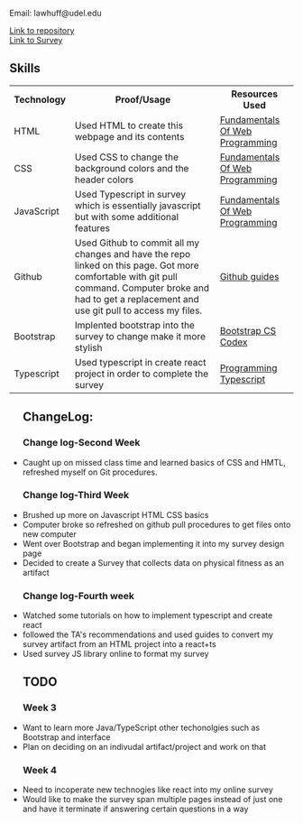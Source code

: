 <!DOCTYPE html>
<hmtl>
    <head>
        <title>Portfolio</title>
        <link rel = "stylesheet" href ="style.css">
    </head>
    <body>
    <p> Email: lawhuff@udel.edu </p>
    <a href = "https://github.com/lhuff25/Portfolio"> Link to repository </a> <br>
    <a href = "https://lhuff25.github.io/mysurvey/" > Link to Survey </a>
    <h2> Skills </h2>
        <table>
            <tr>
                <th>Technology</th>
                <th>Proof/Usage</th>
                <th>Resources Used</th>
            </tr>
            <tr>
                <td>HTML</td>
                <td>Used HTML to create this webpage 
                and its contents</td>
                <td> <a href = "https://runestone.academy/runestone/books/published/webfundamentals/HTML/toctree.html"> Fundamentals Of
                Web Programming </a> </td>
            </tr>
            <tr>
                <td>CSS</td>
                <td>Used CSS to change the background colors and the header colors</td>
                <td><a href = "https://runestone.academy/runestone/books/published/webfundamentals/HTML/toctree.html"> Fundamentals Of
                Web Programming </a></td>
            </tr>
            <tr>
                <td>JavaScript</td>
                <td> Used Typescript in survey which is essentially javascript but with some additional features </td>
                <td><a href = "https://runestone.academy/runestone/books/published/webfundamentals/HTML/toctree.html"> Fundamentals Of
                Web Programming </a></td>
            </tr>
            <tr>
                <td>Github</td>
                <td>Used Github to commit all my changes and have the repo linked on this page. Got more comfortable with git pull command. 
                Computer broke and had to get a replacement and use git pull to access my files. </td>
                <td><a href = "https://guides.github.com/"> Github guides </a></td>
            </tr>
            <tr>
                <td>Bootstrap</td>
                <td>Implented bootstrap into the survey to change make it more stylish </td>
                <td><a href = "https://sun.iwu.edu/~mliffito/cs_codex/posts/bootstrap/"> Bootstrap CS Codex </a></td>
            </tr>
            <tr>
                <td>Typescript</td>
                <td> Used typescript in create react project in order to complete the survey </td>
                <td><a href = "https://www.oreilly.com/library/view/programming-typescript/9781492037644/" > Programming Typescript </a></td>
            </tr>
        </table>
            <ul>
                <h2> ChangeLog: </h2>
                <h3> Change log-Second Week </h3>
                <li> Caught up on missed class time and learned basics of CSS and HMTL, refreshed myself on Git procedures. </li>
                <h3> Change log-Third Week </h3>
                <li> Brushed up more on Javascript HTML CSS basics </li>
                <li> Computer broke so refreshed on github pull procedures to get files onto new computer </li>
                <li> Went over Bootstrap and began implementing it into my survey design page </li>
                <li> Decided to create a Survey that collects data on physical fitness as an artifact </li> 
                <h3> Change log-Fourth week </h3>
                <li> Watched some tutorials on how to implement typescript and create react </li>
                <li> followed the TA's recommendations and used guides to convert my survey artifact from an HTML project into a react+ts </li>
                <li> Used survey JS library online to format my survey </li>
                <h2> TODO </h2>
                <h3> Week 3 </h3>
                <li> Want to learn more Java/TypeScript other techonolgies such as Bootstrap and interface</li>
                <li> Plan on deciding on an indivudal artifact/project and work on that</li>
                <h3> Week 4 </h3>
                <li> Need to incoperate new technogies like react into my online survey </li>
                <li> Would like to make the survey span multiple pages instead of just one and have it terminate if answering certain questions in a way </li>
            </ul> 
    </body>
</hmtl>
